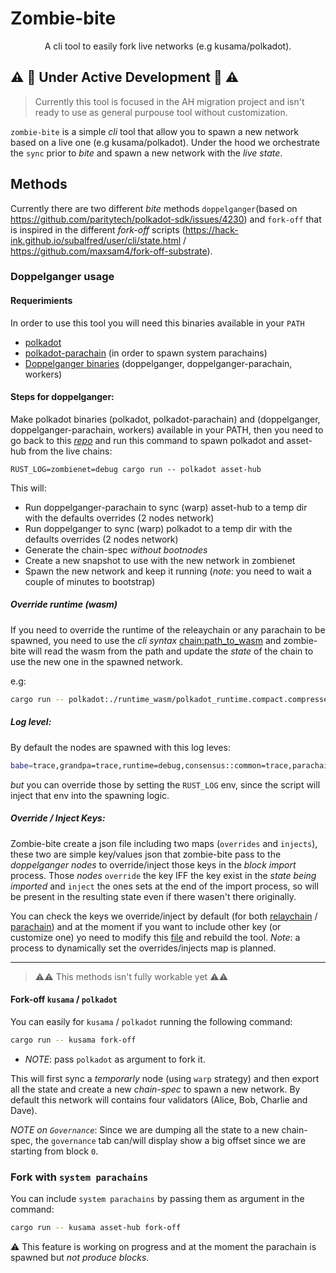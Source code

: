 # Zombie-bite

<div align="center">
<p>A cli tool to easily fork live networks (e.g kusama/polkadot).</p>
</div>

## :warning: :construction: Under Active Development :construction: :warning:

> Currently this tool is focused in the AH migration project and isn't ready to use as general purpouse tool without customization.


`zombie-bite` is a simple _cli_ tool that allow you to spawn a new network based on a live one (e.g kusama/polkadot). Under the hood we orchestrate the `sync` prior to _bite_ and spawn a new network with the _live state_.

## Methods
Currently there are two different _bite_ methods `doppelganger`(based on https://github.com/paritytech/polkadot-sdk/issues/4230) and `fork-off` that is inspired in the different _fork-off_ scripts (https://hack-ink.github.io/subalfred/user/cli/state.html / https://github.com/maxsam4/fork-off-substrate).

### Doppelganger usage


#### Requerimients

In order to use this tool you will need this binaries available in your `PATH`

 - [polkadot](https://github.com/paritytech/polkadot-sdk)
 - [polkadot-parachain](https://github.com/paritytech/polkadot-sdk) (in order to spawn system parachains)
 - [Doppelganger binaries](https://github.com/paritytech/doppelganger-wrapper) (doppelganger, doppelganger-parachain, workers)


#### Steps for doppelganger:

Make polkadot binaries (polkadot, polkadot-parachain) and (doppelganger, doppelganger-parachain, workers) available in your PATH, then you need to go back to this [_repo_](https://github.com/pepoviola/zombie-bite) and run this command to spawn polkadot and asset-hub from the live chains:

  ```
  RUST_LOG=zombienet=debug cargo run -- polkadot asset-hub
  ```

This will:

- Run doppelganger-parachain to sync (warp) asset-hub to a temp dir with the defaults overrides (2 nodes network)
- Run doppelganger to sync (warp) polkadot to a temp dir with the defaults overrides (2 nodes network)
- Generate the chain-spec _without bootnodes_
- Create a new snapshot to use with the new network in zombienet
- Spawn the new network and keep it running (_note_: you need to wait a couple of minutes to bootstrap)

##### Override runtime (wasm)

If you need to override the runtime of the releaychain or any parachain to be spawned, you need to use the _cli syntax_ <chain:path_to_wasm> and zombie-bite will read the wasm from the path and update the _state_ of the chain to use the new one in the spawned network.

e.g:

```sh
cargo run -- polkadot:./runtime_wasm/polkadot_runtime.compact.compressed.wasm asset-hub:./runtime_wasm/asset_hub_polkadot_runtime.compact.compressed.wasm
```

##### Log level:

By default the nodes are spawned with this log leves:

```sh
babe=trace,grandpa=trace,runtime=debug,consensus::common=trace,parachain=debug,sync=debug
```
_but_ you can override those by setting the `RUST_LOG` env, since the script will inject that env into the spawning logic.


##### Override / Inject Keys:

Zombie-bite create a json file including two maps (`overrides` and `injects`), these two are simple key/values json that zombie-bite pass to the _doppelganger nodes_ to override/inject those keys in the _block import_ process. Those _nodes_ `override` the key IFF the key exist in the _state being imported_ and `inject` the ones sets at the end of the import process, so will be present in the resulting state even if there wasen't there originally.

You can check the keys we override/inject by default (for both [relaychain](https://github.com/pepoviola/zombie-bite/blob/main/src/overrides.rs#L8) / [parachain](https://github.com/pepoviola/zombie-bite/blob/main/src/overrides.rs#L136)) and at the moment if you want to include other key (or customize one) yo need to modify this [file](https://github.com/pepoviola/zombie-bite/blob/main/src/overrides.rs) and rebuild the tool. _Note_: a process to dynamically set the overrides/injects map is planned.


---

> :warning::warning: This methods isn't fully workable yet :warning::warning:

#### Fork-off `kusama` / `polkadot`

You can easily for `kusama` / `polkadot` running the following command:
```bash
cargo run -- kusama fork-off
```

* _NOTE_: pass `polkadot` as argument to fork it.


This will first sync a _temporarly_ node (using `warp` strategy) and then export all the state and create a new _chain-spec_ to spawn a new network. By default this network will contains four validators (Alice, Bob, Charlie and Dave).

_NOTE on `Governance`_: Since we are dumping all the state to a new chain-spec, the `governance` tab can/will display show a big offset since we are starting from block `0`.


### Fork with `system parachains`

You can include `system parachains` by passing them as argument in the command:


```bash
cargo run -- kusama asset-hub fork-off
```

:warning: This feature is working on progress and at the moment the parachain is spawned but _not produce blocks_.


